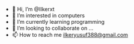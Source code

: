 - 👋 Hi, I’m @Ilkerxt
- 👀 I’m interested in computers
- 🌱 I’m currently learning programming
- 💞️ I’m looking to collaborate on ...
- 📫 How to reach me ilkeryusuf388@gmail.com

<!---
Ilkerxt/Ilkerxt is a ✨ special ✨ repository because its `README.md` (this file) appears on your GitHub profile.
You can click the Preview link to take a look at your changes.
--->
